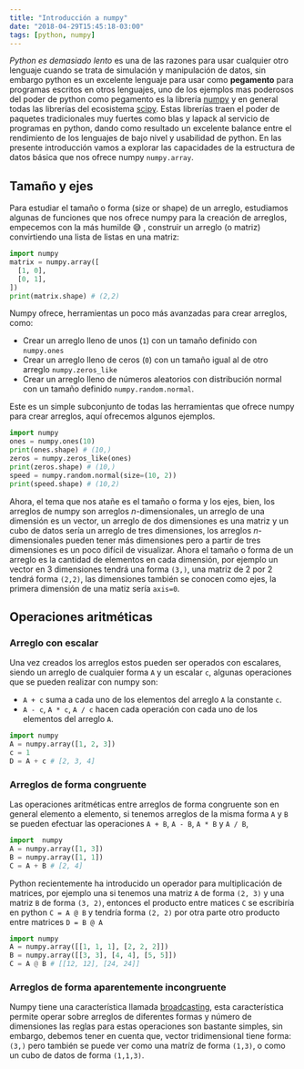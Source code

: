 ```yaml
---
title: "Introducción a numpy"
date: "2018-04-29T15:45:18-03:00"
tags: [python, numpy]
---
```


*Python es demasiado lento* es una de las razones para usar cualquier otro
lenguaje cuando se trata de simulación y manipulación de datos, sin embargo
python es un excelente lenguaje para usar como **pegamento** para programas
escritos en otros lenguajes, uno de los ejemplos mas poderosos del poder de
python como pegamento es la librería [numpy](http://www.numpy.org/) y en
general todas las librerías del ecosistema [scipy](https://www.scipy.org/).
Estas librerías traen el poder de paquetes tradicionales muy fuertes como
blas y lapack al servicio de programas en python, dando como resultado un
excelente balance entre el rendimiento de los lenguajes de bajo nivel y
usabilidad de python. En las presente introducción vamos a explorar las
capacidades de la estructura de datos básica que nos ofrece numpy
`numpy.array`.

## Tamaño y ejes

Para estudiar el tamaño o forma (size or shape) de un arreglo, estudiamos
algunas de funciones que nos ofrece numpy para la creación de arreglos,
empecemos con la más humilde 😅 , construir un arreglo (o matriz)
convirtiendo una lista de listas en una matriz:

```python
import numpy
matrix = numpy.array([
  [1, 0],
  [0, 1],
])
print(matrix.shape) # (2,2)
```

Numpy ofrece, herramientas un poco más avanzadas para crear arreglos, como:

- Crear un arreglo lleno de unos (`1`) con un tamaño definido con `numpy.ones`
- Crear un arreglo lleno de ceros (`0`) con un tamaño igual al de otro arreglo
  `numpy.zeros_like`
- Crear un arreglo lleno de números aleatorios con distribución normal con un
  tamaño definido `numpy.random.normal`.

Este es un simple subconjunto de todas las herramientas que ofrece numpy para
crear arreglos, aquí ofrecemos algunos ejemplos.

```python
import numpy
ones = numpy.ones(10)
print(ones.shape) # (10,)
zeros = numpy.zeros_like(ones)
print(zeros.shape) # (10,)
speed = numpy.random.normal(size=(10, 2))
print(speed.shape) # (10,2)
```

Ahora, el tema que nos atañe es el tamaño o forma y los ejes, bien, los
arreglos de numpy son arreglos *n*-dimensionales, un arreglo de una dimensión
es un vector, un arreglo de dos dimensiones es una matriz y un cubo de datos
sería un arreglo de tres dimensiones, los arreglos *n*-dimensionales pueden
tener más dimensiones pero a partir de tres dimensiones es un poco difícil de
visualizar. Ahora el tamaño o forma de un arreglo es la cantidad de elementos
en cada dimensión, por ejemplo un vector en 3 dimensiones tendrá una forma
`(3,)`, una matriz de 2 por 2 tendrá forma `(2,2)`, las dimensiones también
se conocen como ejes, la primera dimensión de una matiz sería `axis=0`.

## Operaciones aritméticas

### Arreglo con escalar

Una vez creados los arreglos estos pueden ser operados con escalares, siendo
un arreglo de cualquier forma `A` y un escalar `c`, algunas operaciones que
se pueden realizar con numpy son:

- `A + c`  suma a cada uno de los elementos del arreglo `A` la constante `c`.
- `A - c`, `A * c`, `A / c` hacen cada operación con cada uno de los elementos
  del arreglo `A`.

```python
import numpy
A = numpy.array([1, 2, 3])
c = 1
D = A + c # [2, 3, 4]
```

### Arreglos de forma congruente

Las operaciones aritméticas entre arreglos de forma congruente son en general
elemento a elemento, si tenemos arreglos de la misma forma `A` y `B` se
pueden efectuar las operaciones `A + B`, `A - B`, `A * B` y `A / B`,

```python
import  numpy
A = numpy.array([1, 3])
B = numpy.array([1, 1])
C = A + B # [2, 4]
```

Python recientemente ha introducido un operador para multiplicación de
matrices, por ejemplo una si tenemos una matriz `A` de forma `(2, 3)` y una
matriz `B` de forma `(3, 2)`, entonces el producto entre matices `C` se
escribiría en python `C = A @ B` y tendría forma `(2, 2)` por otra parte otro
producto entre matrices `D = B @ A`

```python
import numpy
A = numpy.array([[1, 1, 1], [2, 2, 2]])
B = numpy.array([[3, 3], [4, 4], [5, 5]])
C = A @ B # [[12, 12], [24, 24]]
```

### Arreglos de forma aparentemente incongruente

Numpy tiene una característica llamada [broadcasting], esta característica
permite operar sobre arreglos de diferentes formas y número de dimensiones las
reglas para estas operaciones son bastante simples, sin embargo, debemos tener
en cuenta que, vector tridimensional tiene forma: `(3,)` pero también se puede
ver como una matríz de forma `(1,3)`, o como un cubo de datos de forma
`(1,1,3)`.

[broadcasting]: https://docs.scipy.org/doc/numpy-1.14.0/user/basics.broadcasting.html
